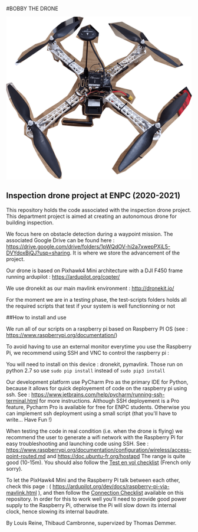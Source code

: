 #BOBBY THE DRONE

![alt text](/img/bobby_the_drone.png "Bobby, our beloved drone <3")

## Inspection drone project at ENPC (2020-2021)

This repository holds the code associated with the inspection drone project. This department project is aimed at
creating an autonomous drone for building inspection. 

We focus here on obstacle detection during a waypoint mission. 
The associated Google Drive can be found here : https://drive.google.com/drive/folders/1pWQdOV-hi2a7xwepPXjL5-DVYdoxBjQJ?usp=sharing. It is where we store the advancement of the project. 

Our drone is based on Pixhawk4 Mini architecture with a DJI F450 frame running ardupilot : https://ardupilot.org/copter/

We use dronekit as our main mavlink environment : http://dronekit.io/

For the moment we are in a testing phase, the test-scripts folders holds all the required scripts that test if your system is well functionning or not

##How to install and use

We run all of our scripts on a raspberry pi based on Raspberry PI OS (see : https://www.raspberrypi.org/documentation/)

To avoid having to use an external monitor everytime you use the Raspberry Pi, we recommend using SSH and VNC to control the raspberry pi : 

You will need to install on this device : dronekit, pymavlink. Those run on python 2.7 so use ``` sudo pip install ``` instead of ``` sudo pip3 install ```

Our development platform use PyCharm Pro as the primary IDE for Python, because it allows for quick deployement of code on the raspberry pi using ssh. See : https://www.jetbrains.com/help/pycharm/running-ssh-terminal.html for more instructions. Although SSH deployement is a Pro feature, Pycharm Pro is available for free for ENPC students. Otherwise you can implement ssh deployment using a small script (that you'll have to write... Have Fun !)

When testing the code in real condition (i.e. when the drone is flying) we recommend the user to generate a wifi network with the Raspberry Pi for easy troubleshooting and launching code using SSH. See : https://www.raspberrypi.org/documentation/configuration/wireless/access-point-routed.md and https://doc.ubuntu-fr.org/hostapd The range is quite good (10-15m).
You should also follow the [Test en vol checklist](/checklists/flying-test-checklist) (French only sorry).

To let the PixHawk4 Mini and the Raspberry Pi talk between each other, check this page : ( https://ardupilot.org/dev/docs/raspberry-pi-via-mavlink.html ), and then follow the [Connection Checklist](../checklists/connexion-checklist) available on this repository. In order for this to work well you'll need to provide good power supply to the Raspberry Pi, otherwise the Pi will slow down its internal clock, hence slowing its internal baudrate.


By Louis Reine, Thibaud Cambronne, supervized by Thomas Demmer.
